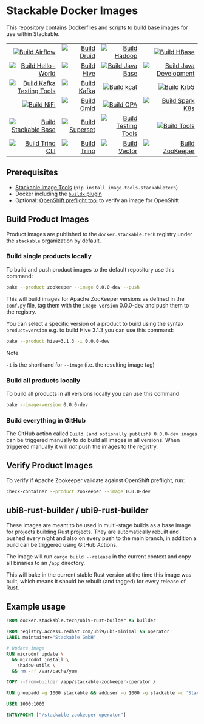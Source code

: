 # Stackable Docker Images

This repository contains Dockerfiles and scripts to build base images for use within Stackable.

<!-- start:badges: autogenerated by .scripts/update_readme_badges.sh -->
| | | | |
| -: | -: | -: | -: |
| [![Build Airflow]][dev_airflow.yaml] | [![Build Druid]][dev_druid.yaml] | [![Build Hadoop]][dev_hadoop.yaml] | [![Build HBase]][dev_hbase.yaml] |
| [![Build Hello-World]][dev_hello-world.yaml] | [![Build Hive]][dev_hive.yaml] | [![Build Java Base]][dev_java-base.yaml] | [![Build Java Development]][dev_java-devel.yaml] |
| [![Build Kafka Testing Tools]][dev_kafka-testing-tools.yaml] | [![Build Kafka]][dev_kafka.yaml] | [![Build kcat]][dev_kcat.yaml] | [![Build Krb5]][dev_krb5.yaml] |
| [![Build NiFi]][dev_nifi.yaml] | [![Build Omid]][dev_omid.yaml] | [![Build OPA]][dev_opa.yaml] | [![Build Spark K8s]][dev_spark-k8s.yaml] |
| [![Build Stackable Base]][dev_stackable-base.yaml] | [![Build Superset]][dev_superset.yaml] | [![Build Testing Tools]][dev_testing-tools.yaml] | [![Build Tools]][dev_tools.yaml] |
| [![Build Trino CLI]][dev_trino-cli.yaml] | [![Build Trino]][dev_trino.yaml] | [![Build Vector]][dev_vector.yaml] | [![Build ZooKeeper]][dev_zookeeper.yaml] |
<!-- end:badges -->

## Prerequisites

* [Stackable Image Tools](https://github.com/stackabletech/image-tools) (`pip install image-tools-stackabletech`)
* Docker including the [`buildx` plugin](https://github.com/docker/buildx)
* Optional: [OpenShift preflight tool](https://github.com/redhat-openshift-ecosystem/openshift-preflight) to verify an image for OpenShift

## Build Product Images

Product images are published to the `docker.stackable.tech` registry under the `stackable` organization by default.

### Build single products locally

To build and push product images to the default repository use this command:

```sh
bake --product zookeeper --image 0.0.0-dev --push
```

This will build images for Apache ZooKeeper versions as defined in the `conf.py` file, tag them with the `image-version` 0.0.0-dev and push them to the registry.

You can select a specific version of a product to build using the syntax `product=version` e.g. to build Hive 3.1.3 you can use this command:

```sh
bake --product hive=3.1.3 -i 0.0.0-dev
```

> [!NOTE]
> `-i` is the shorthand for `--image` (i.e. the resulting image tag)

### Build all products locally

To build all products in all versions locally you can use this command

```sh
bake --image-version 0.0.0-dev
```

### Build everything in GitHub

The GitHub action called `Build (and optionally publish) 0.0.0-dev images` can be triggered manually to do build all images in all versions.
When triggered manually it will _not_ push the images to the registry.

## Verify Product Images

To verify if Apache Zookeeper validate against OpenShift preflight, run:

```sh
check-container --product zookeeper --image 0.0.0-dev
```

## ubi8-rust-builder / ubi9-rust-builder

These images are meant to be used in multi-stage builds as a base image for projects building Rust projects.
They are automatically rebuilt and pushed every night and also on every push to the main branch, in addition a build can be triggered using GitHub Actions.

The image will run `cargo build --release` in the current context and copy all binaries to an `/app` directory.

This will bake in the current stable Rust version at the time this image was built, which means it should be rebuilt (and tagged) for every release of Rust.

## Example usage

```dockerfile
FROM docker.stackable.tech/ubi9-rust-builder AS builder

FROM registry.access.redhat.com/ubi9/ubi-minimal AS operator
LABEL maintainer="Stackable GmbH"

# Update image
RUN microdnf update \
  && microdnf install \
    shadow-utils \
  && rm -rf /var/cache/yum

COPY --from=builder /app/stackable-zookeeper-operator /

RUN groupadd -g 1000 stackable && adduser -u 1000 -g stackable -c 'Stackable Operator' stackable

USER 1000:1000

ENTRYPOINT ["/stackable-zookeeper-operator"]
```

<!-- start:links: autogenerated by .scripts/update_readme_badges.sh -->
[Build Airflow]: https://github.com/stackabletech/docker-images/actions/workflows/dev_airflow.yaml/badge.svg
[dev_airflow.yaml]: https://github.com/stackabletech/docker-images/actions/workflows/dev_airflow.yaml
[Build Druid]: https://github.com/stackabletech/docker-images/actions/workflows/dev_druid.yaml/badge.svg
[dev_druid.yaml]: https://github.com/stackabletech/docker-images/actions/workflows/dev_druid.yaml
[Build Hadoop]: https://github.com/stackabletech/docker-images/actions/workflows/dev_hadoop.yaml/badge.svg
[dev_hadoop.yaml]: https://github.com/stackabletech/docker-images/actions/workflows/dev_hadoop.yaml
[Build HBase]: https://github.com/stackabletech/docker-images/actions/workflows/dev_hbase.yaml/badge.svg
[dev_hbase.yaml]: https://github.com/stackabletech/docker-images/actions/workflows/dev_hbase.yaml
[Build Hello-World]: https://github.com/stackabletech/docker-images/actions/workflows/dev_hello-world.yaml/badge.svg
[dev_hello-world.yaml]: https://github.com/stackabletech/docker-images/actions/workflows/dev_hello-world.yaml
[Build Hive]: https://github.com/stackabletech/docker-images/actions/workflows/dev_hive.yaml/badge.svg
[dev_hive.yaml]: https://github.com/stackabletech/docker-images/actions/workflows/dev_hive.yaml
[Build Java Base]: https://github.com/stackabletech/docker-images/actions/workflows/dev_java-base.yaml/badge.svg
[dev_java-base.yaml]: https://github.com/stackabletech/docker-images/actions/workflows/dev_java-base.yaml
[Build Java Development]: https://github.com/stackabletech/docker-images/actions/workflows/dev_java-devel.yaml/badge.svg
[dev_java-devel.yaml]: https://github.com/stackabletech/docker-images/actions/workflows/dev_java-devel.yaml
[Build Kafka Testing Tools]: https://github.com/stackabletech/docker-images/actions/workflows/dev_kafka-testing-tools.yaml/badge.svg
[dev_kafka-testing-tools.yaml]: https://github.com/stackabletech/docker-images/actions/workflows/dev_kafka-testing-tools.yaml
[Build Kafka]: https://github.com/stackabletech/docker-images/actions/workflows/dev_kafka.yaml/badge.svg
[dev_kafka.yaml]: https://github.com/stackabletech/docker-images/actions/workflows/dev_kafka.yaml
[Build kcat]: https://github.com/stackabletech/docker-images/actions/workflows/dev_kcat.yaml/badge.svg
[dev_kcat.yaml]: https://github.com/stackabletech/docker-images/actions/workflows/dev_kcat.yaml
[Build Krb5]: https://github.com/stackabletech/docker-images/actions/workflows/dev_krb5.yaml/badge.svg
[dev_krb5.yaml]: https://github.com/stackabletech/docker-images/actions/workflows/dev_krb5.yaml
[Build NiFi]: https://github.com/stackabletech/docker-images/actions/workflows/dev_nifi.yaml/badge.svg
[dev_nifi.yaml]: https://github.com/stackabletech/docker-images/actions/workflows/dev_nifi.yaml
[Build Omid]: https://github.com/stackabletech/docker-images/actions/workflows/dev_omid.yaml/badge.svg
[dev_omid.yaml]: https://github.com/stackabletech/docker-images/actions/workflows/dev_omid.yaml
[Build OPA]: https://github.com/stackabletech/docker-images/actions/workflows/dev_opa.yaml/badge.svg
[dev_opa.yaml]: https://github.com/stackabletech/docker-images/actions/workflows/dev_opa.yaml
[Build Spark K8s]: https://github.com/stackabletech/docker-images/actions/workflows/dev_spark-k8s.yaml/badge.svg
[dev_spark-k8s.yaml]: https://github.com/stackabletech/docker-images/actions/workflows/dev_spark-k8s.yaml
[Build Stackable Base]: https://github.com/stackabletech/docker-images/actions/workflows/dev_stackable-base.yaml/badge.svg
[dev_stackable-base.yaml]: https://github.com/stackabletech/docker-images/actions/workflows/dev_stackable-base.yaml
[Build Superset]: https://github.com/stackabletech/docker-images/actions/workflows/dev_superset.yaml/badge.svg
[dev_superset.yaml]: https://github.com/stackabletech/docker-images/actions/workflows/dev_superset.yaml
[Build Testing Tools]: https://github.com/stackabletech/docker-images/actions/workflows/dev_testing-tools.yaml/badge.svg
[dev_testing-tools.yaml]: https://github.com/stackabletech/docker-images/actions/workflows/dev_testing-tools.yaml
[Build Tools]: https://github.com/stackabletech/docker-images/actions/workflows/dev_tools.yaml/badge.svg
[dev_tools.yaml]: https://github.com/stackabletech/docker-images/actions/workflows/dev_tools.yaml
[Build Trino CLI]: https://github.com/stackabletech/docker-images/actions/workflows/dev_trino-cli.yaml/badge.svg
[dev_trino-cli.yaml]: https://github.com/stackabletech/docker-images/actions/workflows/dev_trino-cli.yaml
[Build Trino]: https://github.com/stackabletech/docker-images/actions/workflows/dev_trino.yaml/badge.svg
[dev_trino.yaml]: https://github.com/stackabletech/docker-images/actions/workflows/dev_trino.yaml
[Build Vector]: https://github.com/stackabletech/docker-images/actions/workflows/dev_vector.yaml/badge.svg
[dev_vector.yaml]: https://github.com/stackabletech/docker-images/actions/workflows/dev_vector.yaml
[Build ZooKeeper]: https://github.com/stackabletech/docker-images/actions/workflows/dev_zookeeper.yaml/badge.svg
[dev_zookeeper.yaml]: https://github.com/stackabletech/docker-images/actions/workflows/dev_zookeeper.yaml
<!-- end:links -->
